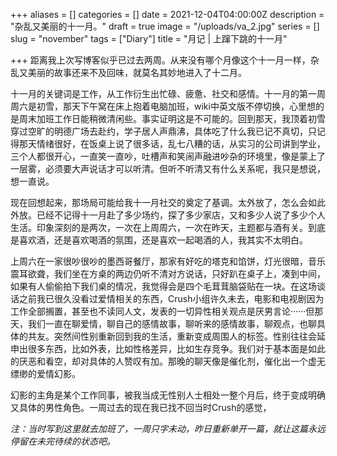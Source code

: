 +++
aliases = []
categories = []
date = 2021-12-04T04:00:00Z
description = "杂乱又美丽的十一月。"
draft = true
image = "/uploads/va_2.jpg"
series = []
slug = "november"
tags = ["Diary"]
title = "月记 | 上蹿下跳的十一月"

+++
距离我上次写博客似乎已过去两周。从来没有哪个月像这个十一月一样，杂乱又美丽的故事还来不及回味，就莫名其妙地进入了十二月。

十一月的关键词是工作，从工作衍生出忙碌、疲惫、社交和感情。十一月的第一周周六是初雪，那天下午窝在床上抱着电脑加班，wiki中英文版不停切换，心里想的是周末加班工作日能稍微清闲些。事实证明这是不可能的。回到那天，我顶着初雪穿过空旷的明德广场去赴约，学子居人声鼎沸，具体吃了什么我已记不真切，只记得那天情绪很好，在饭桌上说了很多话，乱七八糟的话，从实习的公司讲到学业，三个人都很开心，一直笑一直吵，吐槽声和笑闹声融进吵杂的环境里，像是蒙上了一层雾，必须要大声说话才可以听清。但听不听清又有什么关系呢，我只是想说，想一直说。

现在回想起来，那场局可能给我十一月社交的奠定了基调。太外放了，怎么会如此外放。已经不记得十一月赴了多少场约，探了多少家店，又和多少人说了多少个人生活。印象深刻的是两次，一次在上周周六，一次在昨天，主题都与酒有关。到底是喜欢酒，还是喜欢喝酒的氛围，还是喜欢一起喝酒的人，我其实不太明白。

上周六在一家很吵很吵的墨西哥餐厅，那家有好吃的塔克和馅饼，灯光很暗，音乐震耳欲聋，我们坐在方桌的两边仍听不清对方说话，只好趴在桌子上，凑到中间，如果有人偷偷拍下我们桌的情况，我觉得会是四个毛茸茸脑袋贴在一块。在这场谈话之前我已很久没看过爱情相关的东西，Crush小组许久未去，电影和电视剧因为工作全部搁置，甚至也不读同人文，发表的一切异性相关观点是厌男言论······但那天，我们一直在聊爱情，聊自己的感情故事，聊听来的感情故事，聊观点，也聊具体的共友。突然间性别重新回到我的生活，重新变成周围人的标签。性别往往会延申出很多东西，比如外表，比如性格差异，比如生存竞争。我们对于基本面是如此的厌恶和看空，却对具体的人赞叹有加。那晚的聊天像是催化剂，催化出一个虚无缥缈的爱情幻影。

幻影的主角是某个工作同事，被我当成无性别人士相处一整个月后，终于变成明确又具体的男性角色。一周过去的现在我已找不回当时Crush的感觉，

_注：当时写到这里就去加班了，一周只字未动，昨日重新单开一篇，就让这篇永远停留在未完待续的状态吧。_